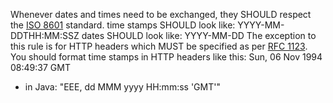 Whenever dates and times need to be exchanged, they SHOULD respect the [ISO 8601](http://www.iso.org/iso/home/standards/iso8601.htm) standard.
time stamps SHOULD look like: YYYY-MM-DDTHH:MM:SSZ
dates SHOULD look like: YYYY-MM-DD
The exception to this rule is for HTTP headers which MUST be specified as per [RFC 1123](https://www.ietf.org/rfc/rfc1123.txt). You should format time stamps in HTTP headers like this: Sun, 06 Nov 1994 08:49:37 GMT
* in Java: "EEE, dd MMM yyyy HH:mm:ss 'GMT'"